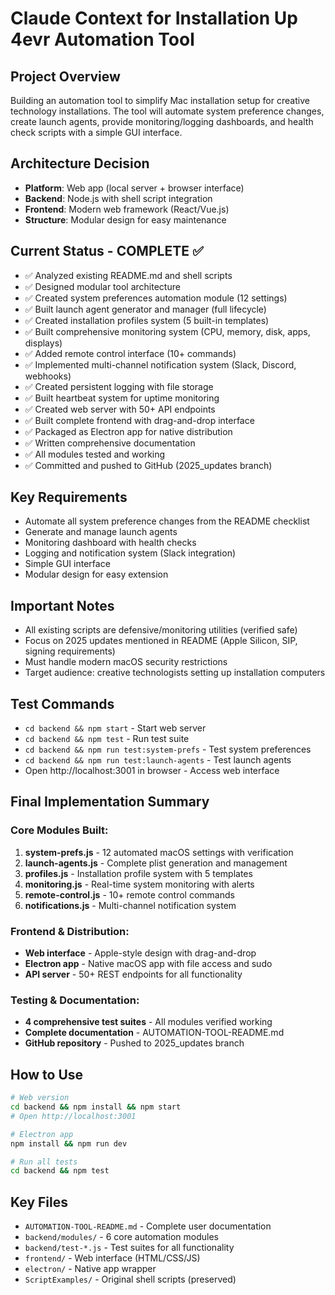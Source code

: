 # Claude Context for Installation Up 4evr Automation Tool

## Project Overview
Building an automation tool to simplify Mac installation setup for creative technology installations. The tool will automate system preference changes, create launch agents, provide monitoring/logging dashboards, and health check scripts with a simple GUI interface.

## Architecture Decision
- **Platform**: Web app (local server + browser interface)
- **Backend**: Node.js with shell script integration
- **Frontend**: Modern web framework (React/Vue.js)
- **Structure**: Modular design for easy maintenance

## Current Status - COMPLETE ✅
- ✅ Analyzed existing README.md and shell scripts
- ✅ Designed modular tool architecture  
- ✅ Created system preferences automation module (12 settings)
- ✅ Built launch agent generator and manager (full lifecycle)
- ✅ Created installation profiles system (5 built-in templates)
- ✅ Built comprehensive monitoring system (CPU, memory, disk, apps, displays)
- ✅ Added remote control interface (10+ commands)
- ✅ Implemented multi-channel notification system (Slack, Discord, webhooks)
- ✅ Created persistent logging with file storage
- ✅ Built heartbeat system for uptime monitoring
- ✅ Created web server with 50+ API endpoints
- ✅ Built complete frontend with drag-and-drop interface
- ✅ Packaged as Electron app for native distribution
- ✅ Written comprehensive documentation
- ✅ All modules tested and working
- ✅ Committed and pushed to GitHub (2025_updates branch)

## Key Requirements
- Automate all system preference changes from the README checklist
- Generate and manage launch agents 
- Monitoring dashboard with health checks
- Logging and notification system (Slack integration)
- Simple GUI interface
- Modular design for easy extension

## Important Notes
- All existing scripts are defensive/monitoring utilities (verified safe)
- Focus on 2025 updates mentioned in README (Apple Silicon, SIP, signing requirements)
- Must handle modern macOS security restrictions
- Target audience: creative technologists setting up installation computers

## Test Commands
- `cd backend && npm start` - Start web server
- `cd backend && npm test` - Run test suite  
- `cd backend && npm run test:system-prefs` - Test system preferences
- `cd backend && npm run test:launch-agents` - Test launch agents
- Open http://localhost:3001 in browser - Access web interface

## Final Implementation Summary

### Core Modules Built:
1. **system-prefs.js** - 12 automated macOS settings with verification
2. **launch-agents.js** - Complete plist generation and management
3. **profiles.js** - Installation profile system with 5 templates
4. **monitoring.js** - Real-time system monitoring with alerts
5. **remote-control.js** - 10+ remote control commands
6. **notifications.js** - Multi-channel notification system

### Frontend & Distribution:
- **Web interface** - Apple-style design with drag-and-drop
- **Electron app** - Native macOS app with file access and sudo
- **API server** - 50+ REST endpoints for all functionality

### Testing & Documentation:
- **4 comprehensive test suites** - All modules verified working
- **Complete documentation** - AUTOMATION-TOOL-README.md
- **GitHub repository** - Pushed to 2025_updates branch

## How to Use
```bash
# Web version
cd backend && npm install && npm start
# Open http://localhost:3001

# Electron app  
npm install && npm run dev

# Run all tests
cd backend && npm test
```

## Key Files
- `AUTOMATION-TOOL-README.md` - Complete user documentation
- `backend/modules/` - 6 core automation modules
- `backend/test-*.js` - Test suites for all functionality
- `frontend/` - Web interface (HTML/CSS/JS)
- `electron/` - Native app wrapper
- `ScriptExamples/` - Original shell scripts (preserved)